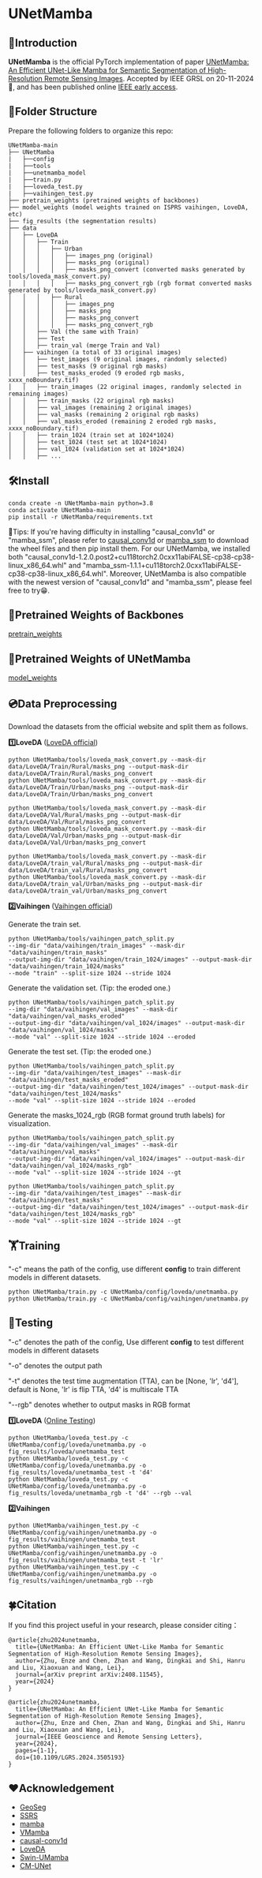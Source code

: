 # UNetMamba
## 👀Introduction

**UNetMamba** is the official PyTorch implementation of paper [UNetMamba: An Efficient UNet-Like Mamba for Semantic Segmentation of High-Resolution Remote Sensing Images](https://arxiv.org/abs/2408.11545). 
Accepted by IEEE GRSL on 20-11-2024🎉, and has been published online [IEEE early access](https://ieeexplore.ieee.org/document/10766630).

## 📂Folder Structure

Prepare the following folders to organize this repo:
```none
UNetMamba-main
├── UNetMamba
|   ├──config 
|   ├──tools
|   ├──unetmamba_model
|   ├──train.py
|   ├──loveda_test.py
|   ├──vaihingen_test.py
├── pretrain_weights (pretrained weights of backbones)
├── model_weights (model weights trained on ISPRS vaihingen, LoveDA, etc)
├── fig_results (the segmentation results)
├── data
│   ├── LoveDA
│   │   ├── Train
│   │   │   ├── Urban
│   │   │   │   ├── images_png (original)
│   │   │   │   ├── masks_png (original)
│   │   │   │   ├── masks_png_convert (converted masks generated by tools/loveda_mask_convert.py)
│   │   │   │   ├── masks_png_convert_rgb (rgb format converted masks generated by tools/loveda_mask_convert.py)
│   │   │   ├── Rural
│   │   │   │   ├── images_png 
│   │   │   │   ├── masks_png 
│   │   │   │   ├── masks_png_convert
│   │   │   │   ├── masks_png_convert_rgb
│   │   ├── Val (the same with Train)
│   │   ├── Test
│   │   ├── train_val (merge Train and Val)
│   ├── vaihingen (a total of 33 original images)
│   │   ├── test_images (9 original images, randomly selected)
│   │   ├── test_masks (9 original rgb masks)
│   │   ├── test_masks_eroded (9 eroded rgb masks, xxxx_noBoundary.tif)
│   │   ├── train_images (22 original images, randomly selected in remaining images)
│   │   ├── train_masks (22 original rgb masks)
│   │   ├── val_images (remaining 2 original images)
│   │   ├── val_masks (remaining 2 original rgb masks)
│   │   ├── val_masks_eroded (remaining 2 eroded rgb masks, xxxx_noBoundary.tif)
│   │   ├── train_1024 (train set at 1024*1024)
│   │   ├── test_1024 (test set at 1024*1024)
│   │   ├── val_1024 (validation set at 1024*1024)
│   │   ├── ...
```

## 🛠Install
```
conda create -n UNetMamba-main python=3.8
conda activate UNetMamba-main
pip install -r UNetMamba/requirements.txt
```
💁Tips: If you're having difficulty in installing "causal_conv1d" or "mamba_ssm", please refer to [causal_conv1d](https://github.com/Dao-AILab/causal-conv1d/releases) or [mamba_ssm](https://github.com/state-spaces/mamba/releases) to download the wheel files and then pip install them. 
For our UNetMamba, we installed both "causal_conv1d-1.2.0.post2+cu118torch2.0cxx11abiFALSE-cp38-cp38-linux_x86_64.whl" and "mamba_ssm-1.1.1+cu118torch2.0cxx11abiFALSE-cp38-cp38-linux_x86_64.whl". Moreover, UNetMamba is also compatible with the newest version of "causal_conv1d" and "mamba_ssm", please feel free to try😁.

## 🧩Pretrained Weights of Backbones

[pretrain_weights](https://pan.baidu.com/s/19TRZVfz6M9v0VYxiHB6mSA?pwd=82cj) 

## 🧩Pretrained Weights of UNetMamba

[model_weights](https://pan.baidu.com/s/1wVVI1MPY_fnVSYg_5bLIlQ?pwd=mdwe) 

## 💿Data Preprocessing

Download the datasets from the official website and split them as follows.

**1️⃣LoveDA** ([LoveDA official](https://github.com/Junjue-Wang/LoveDA))
```
python UNetMamba/tools/loveda_mask_convert.py --mask-dir data/LoveDA/Train/Rural/masks_png --output-mask-dir data/LoveDA/Train/Rural/masks_png_convert
python UNetMamba/tools/loveda_mask_convert.py --mask-dir data/LoveDA/Train/Urban/masks_png --output-mask-dir data/LoveDA/Train/Urban/masks_png_convert

python UNetMamba/tools/loveda_mask_convert.py --mask-dir data/LoveDA/Val/Rural/masks_png --output-mask-dir data/LoveDA/Val/Rural/masks_png_convert
python UNetMamba/tools/loveda_mask_convert.py --mask-dir data/LoveDA/Val/Urban/masks_png --output-mask-dir data/LoveDA/Val/Urban/masks_png_convert

python UNetMamba/tools/loveda_mask_convert.py --mask-dir data/LoveDA/train_val/Rural/masks_png --output-mask-dir data/LoveDA/train_val/Rural/masks_png_convert
python UNetMamba/tools/loveda_mask_convert.py --mask-dir data/LoveDA/train_val/Urban/masks_png --output-mask-dir data/LoveDA/train_val/Urban/masks_png_convert
```

**2️⃣Vaihingen** ([Vaihingen official](https://www.isprs.org/education/benchmarks/UrbanSemLab/Default.aspx))

Generate the train set.
```
python UNetMamba/tools/vaihingen_patch_split.py 
--img-dir "data/vaihingen/train_images" --mask-dir "data/vaihingen/train_masks" 
--output-img-dir "data/vaihingen/train_1024/images" --output-mask-dir "data/vaihingen/train_1024/masks" 
--mode "train" --split-size 1024 --stride 1024
```
Generate the validation set. (Tip: the eroded one.)
```
python UNetMamba/tools/vaihingen_patch_split.py 
--img-dir "data/vaihingen/val_images" --mask-dir "data/vaihingen/val_masks_eroded" 
--output-img-dir "data/vaihingen/val_1024/images" --output-mask-dir "data/vaihingen/val_1024/masks"
--mode "val" --split-size 1024 --stride 1024 --eroded
```
Generate the test set. (Tip: the eroded one.)
```
python UNetMamba/tools/vaihingen_patch_split.py 
--img-dir "data/vaihingen/test_images" --mask-dir "data/vaihingen/test_masks_eroded" 
--output-img-dir "data/vaihingen/test_1024/images" --output-mask-dir "data/vaihingen/test_1024/masks"
--mode "val" --split-size 1024 --stride 1024 --eroded
```
Generate the masks_1024_rgb (RGB format ground truth labels) for visualization.
```
python UNetMamba/tools/vaihingen_patch_split.py 
--img-dir "data/vaihingen/val_images" --mask-dir "data/vaihingen/val_masks" 
--output-img-dir "data/vaihingen/val_1024/images" --output-mask-dir "data/vaihingen/val_1024/masks_rgb" 
--mode "val" --split-size 1024 --stride 1024 --gt

python UNetMamba/tools/vaihingen_patch_split.py 
--img-dir "data/vaihingen/test_images" --mask-dir "data/vaihingen/test_masks" 
--output-img-dir "data/vaihingen/test_1024/images" --output-mask-dir "data/vaihingen/test_1024/masks_rgb" 
--mode "val" --split-size 1024 --stride 1024 --gt
```

## 🏋Training

"-c" means the path of the config, use different **config** to train different models in different datasets.

```
python UNetMamba/train.py -c UNetMamba/config/loveda/unetmamba.py
python UNetMamba/train.py -c UNetMamba/config/vaihingen/unetmamba.py
```

## 🎯Testing

"-c" denotes the path of the config, Use different **config** to test different models in different datasets

"-o" denotes the output path 

"-t" denotes the test time augmentation (TTA), can be [None, 'lr', 'd4'], default is None, 'lr' is flip TTA, 'd4' is multiscale TTA

"--rgb" denotes whether to output masks in RGB format

**1️⃣LoveDA** ([Online Testing](https://codalab.lisn.upsaclay.fr/competitions/421))
```
python UNetMamba/loveda_test.py -c UNetMamba/config/loveda/unetmamba.py -o fig_results/loveda/unetmamba_test
python UNetMamba/loveda_test.py -c UNetMamba/config/loveda/unetmamba.py -o fig_results/loveda/unetmamba_test -t 'd4'
python UNetMamba/loveda_test.py -c UNetMamba/config/loveda/unetmamba.py -o fig_results/loveda/unetmamba_rgb -t 'd4' --rgb --val
```

**2️⃣Vaihingen**
```
python UNetMamba/vaihingen_test.py -c UNetMamba/config/vaihingen/unetmamba.py -o fig_results/vaihingen/unetmamba_test
python UNetMamba/vaihingen_test.py -c UNetMamba/config/vaihingen/unetmamba.py -o fig_results/vaihingen/unetmamba_test -t 'lr'
python UNetMamba/vaihingen_test.py -c UNetMamba/config/vaihingen/unetmamba.py -o fig_results/vaihingen/unetmamba_rgb --rgb
```

## 🍀Citation

If you find this project useful in your research, please consider citing：
```
@article{zhu2024unetmamba,
  title={UNetMamba: An Efficient UNet-Like Mamba for Semantic Segmentation of High-Resolution Remote Sensing Images},
  author={Zhu, Enze and Chen, Zhan and Wang, Dingkai and Shi, Hanru and Liu, Xiaoxuan and Wang, Lei},
  journal={arXiv preprint arXiv:2408.11545},
  year={2024}
}
```
```
@article{zhu2024unetmamba,
  title={UNetMamba: An Efficient UNet-Like Mamba for Semantic Segmentation of High-Resolution Remote Sensing Images},
  author={Zhu, Enze and Chen, Zhan and Wang, Dingkai and Shi, Hanru and Liu, Xiaoxuan and Wang, Lei},
  journal={IEEE Geoscience and Remote Sensing Letters}, 
  year={2024},
  pages={1-1},
  doi={10.1109/LGRS.2024.3505193}
}
```

## ❤Acknowledgement

- [GeoSeg](https://github.com/WangLibo1995/GeoSeg)
- [SSRS](https://github.com/sstary/SSRS)
- [mamba](https://github.com/state-spaces/mamba)
- [VMamba](https://github.com/MzeroMiko/VMamba)
- [causal-conv1d](https://github.com/Dao-AILab/causal-conv1d)
- [LoveDA](https://github.com/Junjue-Wang/LoveDA)
- [Swin-UMamba](https://github.com/JiarunLiu/Swin-UMamba)
- [CM-UNet](https://github.com/XiaoBuL/CM-UNet)
